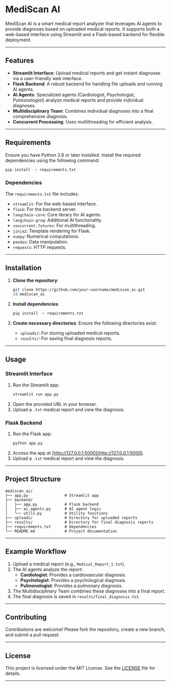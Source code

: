# MediScan AI

MediScan AI is a smart medical report analyzer that leverages AI agents to provide diagnoses based on uploaded medical reports. It supports both a web-based interface using Streamlit and a Flask-based backend for flexible deployment.

---

## Features

- **Streamlit Interface**: Upload medical reports and get instant diagnoses via a user-friendly web interface.
- **Flask Backend**: A robust backend for handling file uploads and running AI agents.
- **AI Agents**: Specialized agents (Cardiologist, Psychologist, Pulmonologist) analyze medical reports and provide individual diagnoses.
- **Multidisciplinary Team**: Combines individual diagnoses into a final comprehensive diagnosis.
- **Concurrent Processing**: Uses multithreading for efficient analysis.

---

## Requirements

Ensure you have Python 3.8 or later installed. Install the required dependencies using the following command:

```bash
pip install -r requirements.txt
```

### Dependencies

The `requirements.txt` file includes:

- `streamlit`: For the web-based interface.
- `flask`: For the backend server.
- `langchain-core`: Core library for AI agents.
- `langchain-groq`: Additional AI functionality.
- `concurrent.futures`: For multithreading.
- `jinja2`: Template rendering for Flask.
- `numpy`: Numerical computations.
- `pandas`: Data manipulation.
- `requests`: HTTP requests.

---

## Installation

1. **Clone the repository**:
    ```bash
    git clone https://github.com/your-username/mediscan_ai.git
    cd mediscan_ai
    ```

2. **Install dependencies**:
    ```bash
    pip install -r requirements.txt
    ```

3. **Create necessary directories**:
    Ensure the following directories exist:
    - `uploads/`: For storing uploaded medical reports.
    - `results/`: For saving final diagnosis reports.

---

## Usage

### Streamlit Interface

1. Run the Streamlit app:
    ```bash
    streamlit run app.py
    ```
2. Open the provided URL in your browser.
3. Upload a `.txt` medical report and view the diagnosis.

### Flask Backend

1. Run the Flask app:
    ```bash
    python app.py
    ```
2. Access the app at [http://127.0.0.1:5000](http://127.0.0.1:5000).
3. Upload a `.txt` medical report and view the diagnosis.

---

## Project Structure

```
mediscan_ai/
├── app.py                # Streamlit app
├── backend/
│   ├── app.py            # Flask backend
│   ├── ai_agents.py      # AI agent logic
│   └── utils.py          # Utility functions
├── uploads/              # Directory for uploaded reports
├── results/              # Directory for final diagnosis reports
├── requirements.txt      # Dependencies
└── README.md             # Project documentation
```

---

## Example Workflow

1. Upload a medical report (e.g., `Medical_Report_1.txt`).
2. The AI agents analyze the report:
    - **Cardiologist**: Provides a cardiovascular diagnosis.
    - **Psychologist**: Provides a psychological diagnosis.
    - **Pulmonologist**: Provides a pulmonary diagnosis.
3. The Multidisciplinary Team combines these diagnoses into a final report.
4. The final diagnosis is saved in `results/final_diagnosis.txt`.

---

## Contributing

Contributions are welcome! Please fork the repository, create a new branch, and submit a pull request.

---

## License

This project is licensed under the MIT License. See the [LICENSE](LICENSE) file for details.

---

